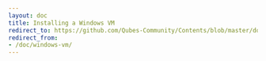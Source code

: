 ```yaml
---
layout: doc
title: Installing a Windows VM
redirect_to: https://github.com/Qubes-Community/Contents/blob/master/docs/os/windows-vm.md
redirect_from:
- /doc/windows-vm/
---
```


